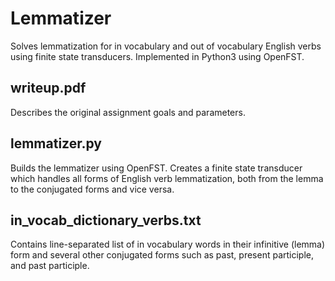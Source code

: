 # Lemmatizer
Solves lemmatization for in vocabulary and out of vocabulary English verbs using finite state transducers. Implemented in Python3 using OpenFST.

## writeup.pdf
Describes the original assignment goals and parameters.

## lemmatizer.py
Builds the lemmatizer using OpenFST. Creates a finite state transducer which handles all forms of English verb lemmatization, both from the lemma to the conjugated forms and vice versa.

## in_vocab_dictionary_verbs.txt
Contains line-separated list of in vocabulary words in their infinitive (lemma) form and several other conjugated forms such as past, present participle, and past participle.
